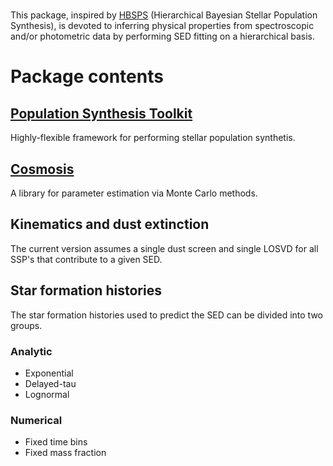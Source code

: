 # 

This package, inspired by [HBSPS](https://github.com/mdries/HBSPS) 
(Hierarchical Bayesian Stellar Population Synthesis), is devoted to inferring physical properties from spectroscopic and/or photometric data by performing SED fitting on a hierarchical basis.

# Package contents

## [Population Synthesis Toolkit](https://github.com/paranoya/population-synthesis-toolkit/tree/main)

Highly-flexible framework for performing stellar population synthetis.

## [Cosmosis](https://cosmosis.readthedocs.io/en/latest/)

A library for parameter estimation via Monte Carlo methods.

## Kinematics and dust extinction

The current version assumes a single dust screen and single LOSVD for all SSP's that contribute to a given SED.

## Star formation histories

The star formation histories used to predict the SED can be divided into two groups.

### Analytic

- Exponential
- Delayed-tau
- Lognormal

### Numerical

- Fixed time bins
- Fixed mass fraction